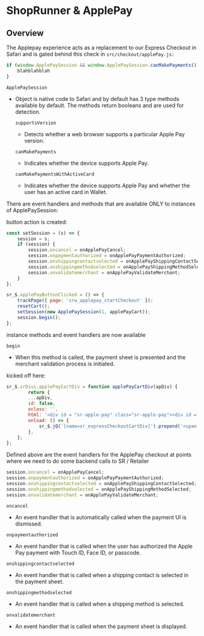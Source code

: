 # ShopRunner & ApplePay

## Overview

The Applepay experience acts as a replacement to our Express Checkout in Safari and is gated behind this check
in `src/checkout/applePay.js:`
```javascript
if (window.ApplePaySession && window.ApplePaySession.canMakePayments()) {
	blahblahblah
}
```

`ApplePaySession`
- Object is native code to Safari and by default has 3 type methods available by default. The methods return booleans and are used for detection.

    `supportsVersion`
    - Detects whether a web browser supports a particular Apple Pay version.

    `canMakePayments`
    - Indicates whether the device supports Apple Pay.

    `canMakePaymentsWithActiveCard`
    - Indicates whether the device supports Apple Pay and whether the user has an active card in Wallet.


There are event handlers and methods that are available ONLY to instances of ApplePaySession:

button action is created:

```javascript
const setSession = (s) => {
    session = s;
    if (session) {
        session.oncancel = onApplePayCancel;
        session.onpaymentauthorized = onApplePayPaymentAuthorized;
        session.onshippingcontactselected = onApplePayShippingContactSelected;
        session.onshippingmethodselected = onApplePayShippingMethodSelected;
        session.onvalidatemerchant = onApplePayValidateMerchant;
    }
};

sr_$.applePayButtonClicked = () => {
    trackPage({ page: 'srw_applepay_startCheckout' });
    resetCart();
    setSession(new ApplePaySession(1, applePayCart));
    session.begin();
};
```

instance methods and event handlers are now available

`begin`
- When this method is called, the payment sheet is presented and the merchant validation process is initiated.

kicked off here:
```javascript
sr_$.srDivs.applePayCartDiv = function applePayCartDiv(apDiv) {
        return {
        ...apDiv,
        id: false,
        oclass: '',
        html: '<div id = "sr-apple-pay" class="sr-apple-pay"><div id = "sr-apple-pay-button" class="sr-apple-pay-button visible" onclick="sr_$.applePayButtonClicked()"></div></div>',
        onload: () => {
            sr_$.jQ('[name=sr_expressCheckoutCartDiv]').prepend('<span class="sr_orButton">- Or -</span>');
        },
    };
};
```

Defined above are the event handlers for the ApplePay checkout at points where we need to do some backend calls to SR / Retailer
```javascript
session.oncancel = onApplePayCancel;
session.onpaymentauthorized = onApplePayPaymentAuthorized;
session.onshippingcontactselected = onApplePayShippingContactSelected;
session.onshippingmethodselected = onApplePayShippingMethodSelected;
session.onvalidatemerchant = onApplePayValidateMerchant;
```

`oncancel`
- An event handler that is automatically called when the payment UI is dismissed.

`onpaymentauthorized`
- An event handler that is called when the user has authorized the Apple Pay payment with Touch ID, Face ID, or passcode.

`onshippingcontactselected`
- An event handler that is called when a shipping contact is selected in the payment sheet.

`onshippingmethodselected`
- An event handler that is called when a shipping method is selected.

`onvalidatemerchant`
- An event handler that is called when the payment sheet is displayed.

